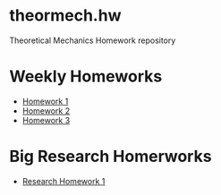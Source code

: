 # theormech.hw
Theoretical Mechanics Homework repository

# Weekly Homeworks
- [Homework 1](HW1/README.md)
- [Homework 2](HW2/README.md)
- [Homework 3](HW3/README.md)

# Big Research Homerworks

- [Research Homework 1](RHW1/README.md)

